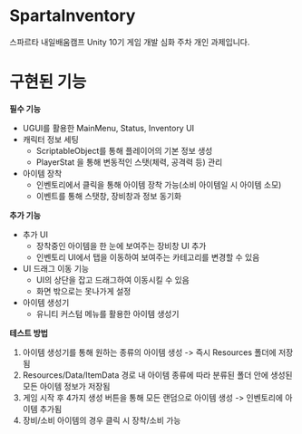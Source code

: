 # SpartaInventory

스파르타 내일배움캠프 Unity 10기 게임 개발 심화 주차 개인 과제입니다. 

# 구현된 기능

**필수 기능**

- UGUI를 활용한 MainMenu, Status, Inventory UI
- 캐릭터 정보 세팅
  - ScriptableObject를 통해 플레이어의 기본 정보 생성
  - PlayerStat 을 통해 변동적인 스탯(체력, 공격력 등) 관리
- 아이템 장착
  - 인벤토리에서 클릭을 통해 아이템 장착 가능(소비 아이템일 시 아이템 소모)
  - 이벤트를 통해 스탯창, 장비창과 정보 동기화
 
**추가 기능**

- 추가 UI
   - 장착중인 아이템을 한 눈에 보여주는 장비창 UI 추가
   - 인벤토리 UI에서 탭을 이동하여 보여주는 카테고리를 변경할 수 있음
- UI 드래그 이동 기능
   - UI의 상단을 잡고 드래그하여 이동시킬 수 있음
   - 화면 밖으로는 못나가게 설정
- 아이템 생성기
    - 유니티 커스텀 메뉴를 활용한 아이템 생성기

**테스트 방법**

  1. 아이템 생성기를 통해 원하는 종류의 아이템 생성 -> 즉시 Resources 폴더에 저장됨
  2. Resources/Data/ItemData 경로 내 아이템 종류에 따라 분류된 폴더 안에 생성된 모든 아이템 정보가 저장됨
  3. 게임 시작 후 4가지 생성 버튼을 통해 모든 랜덤으로 아이템 생성 -> 인벤토리에 아이템 추가됨
  4. 장비/소비 아이템의 경우 클릭 시 장착/소비 가능
     
  


